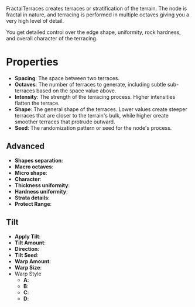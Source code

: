 


FractalTerraces creates terraces or stratification of the terrain. The node is fractal in nature, and terracing is performed in multiple octaves giving you a very high level of detail.

You get detailed control over the edge shape, uniformity, rock hardness, and overall character of the terracing.



# Properties

- **Spacing**: The space between two terraces.
- **Octaves**: The number of terraces to generate, including subtle sub-terraces based on the space value above.
- **Intensity**: The strength of the terracing process. Higher intensities flatten the terrace.
- **Shape**: The general shape of the terraces. Lower values create steeper terraces that are closer to the terrain's bulk, while higher create smoother terraces that protrude outward.
- **Seed**: The randomization pattern or seed for the node's process.

## Advanced

- **Shapes separation**: 
- **Macro octaves**: 
- **Micro shape**: 
- **Character**: 
- **Thickness uniformity**: 
- **Hardness uniformity**: 
- **Strata details**: 
- **Protect Range**: 

## Tilt

- **Apply Tilt**: 
- **Tilt Amount**: 
- **Direction**: 
- **Tilt Seed**: 
- **Warp Amount**: 
- **Warp Size**: 
- Warp Style
  - **A**: <desc>
  - **B**: <desc>
  - **C**: <desc>
  - **D**: <desc>



